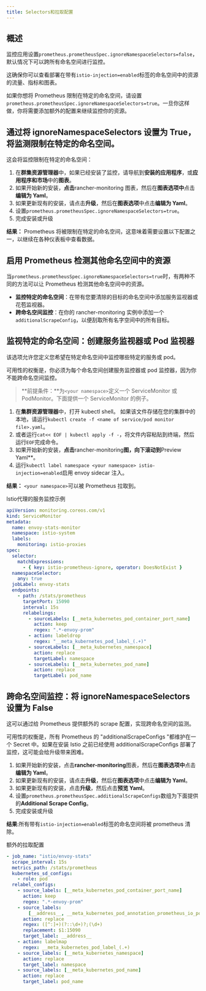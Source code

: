 ```yaml
---
title: Selectors和拉取配置
---
```


## 概述

监控应用设置`prometheus.prometheusSpec.ignoreNamespaceSelectors=false`，默认情况下可以跨所有命名空间进行监控。

这确保你可以查看部署在带有`istio-injection=enabled`标签的命名空间中的资源的流量、指标和图表。

如果你想将 Prometheus 限制在特定的命名空间，请设置`prometheus.prometheusSpec.ignoreNamespaceSelectors=true`。一旦你这样做，你将需要添加额外的配置来继续监控你的资源。

## 通过将 ignoreNamespaceSelectors 设置为 True，将监测限制在特定的命名空间。

这会将监控限制在特定的命名空间：

1. 在**群集资源管理器**中，如果已经安装了监控，请导航到**安装的应用程序**，或**应用程序和市场**中的**图表**。
1. 如果开始新的安装，**点击**rancher-monitoring 图表，然后在**图表选项中**点击**编辑为 Yaml**。
1. 如果更新现有的安装，请点击**升级**，然后在**图表选项**中点击**编辑为 Yaml**。
1. 设置`prometheus.prometheusSpec.ignoreNamespaceSelectors=true`。
1. 完成安装或升级

**结果：** Prometheus 将被限制在特定的命名空间，这意味着需要设置以下配置之一，以继续在各种仪表板中查看数据。

## 启用 Prometheus 检测其他命名空间中的资源

当`prometheus.prometheusSpec.ignoreNamespaceSelectors=true`时，有两种不同的方法可以让 Prometheus 检测其他命名空间中的资源。

- **监控特定的命名空间**：在带有您要清除的目标的命名空间中添加服务监视器或花苞监视器。
- **跨命名空间监控**：在你的 rancher-monitoring 实例中添加一个`additionalScrapeConfig`，以便刮取所有名字空间中的所有目标。

## 监视特定的命名空间：创建服务监视器或 Pod 监视器

该选项允许您定义您希望在特定命名空间中监控哪些特定的服务或 pod。

可用性的权衡是，你必须为每个命名空间创建服务监控器或 pod 监控器，因为你不能跨命名空间监控。

> **前提条件：**为`<your namespace>`定义一个 ServiceMonitor 或 PodMonitor。下面提供一个 ServiceMonitor 的例子。

1. 在**集群资源管理器**中，打开 kubectl shell。
   如果该文件存储在您的集群中的本地，请运行`kubectl create -f <name of service/pod monitor file>.yaml`。
1. 或者运行`cat<< EOF | kubectl apply -f -`，将文件内容粘贴到终端，然后运行`EOF`完成命令。
1. 如果开始新的安装，**点击**rancher-monitoring**图，向下滚动到**Preview Yaml\*\*。
1. 运行`kubectl label namespace <your namespace> istio-injection=enabled`启用 envoy sidecar 注入。

**结果：** `<your namespace>`可以被 Prometheus 拉取到。

<figcaption>Istio代理的服务监控示例</figcaption>

```yaml
apiVersion: monitoring.coreos.com/v1
kind: ServiceMonitor
metadata:
  name: envoy-stats-monitor
  namespace: istio-system
  labels:
    monitoring: istio-proxies
spec:
  selector:
    matchExpressions:
      - { key: istio-prometheus-ignore, operator: DoesNotExist }
  namespaceSelector:
    any: true
  jobLabel: envoy-stats
  endpoints:
    - path: /stats/prometheus
      targetPort: 15090
      interval: 15s
      relabelings:
        - sourceLabels: [__meta_kubernetes_pod_container_port_name]
          action: keep
          regex: ".*-envoy-prom"
        - action: labeldrop
          regex: "__meta_kubernetes_pod_label_(.+)"
        - sourceLabels: [__meta_kubernetes_namespace]
          action: replace
          targetLabel: namespace
        - sourceLabels: [__meta_kubernetes_pod_name]
          action: replace
          targetLabel: pod_name
```

## 跨命名空间监控：将 ignoreNamespaceSelectors 设置为 False

这可以通过给 Prometheus 提供额外的 scrape 配置，实现跨命名空间的监测。

可用性的权衡是，所有 Prometheus 的 "additionalScrapeConfigs "都维护在一个 Secret 中。如果在安装 Istio 之前已经使用 additionalScrapeConfigs 部署了监控，这可能会给升级带来困难。

1. 如果开始新的安装，点击**rancher-monitoring**图表，然后在**图表选项中**点击**编辑为 Yaml**。
1. 如果更新现有的安装，请点击**升级**，然后在**图表选项**中点击**编辑为 Yaml**。
1. 如果更新现有的安装，点击**升级**，然后点击**预览 Yaml**。
1. 设置`prometheus.prometheusSpec.additionalScrapeConfigs`数组为下面提供的**Additional Scrape Config**。
1. 完成安装或升级

**结果**:所有带有`istio-injection=enabled`标签的命名空间将被 prometheus 清除。

<figcaption>额外的拉取配置</figcaption>

```yaml
- job_name: "istio/envoy-stats"
  scrape_interval: 15s
  metrics_path: /stats/prometheus
  kubernetes_sd_configs:
    - role: pod
  relabel_configs:
    - source_labels: [__meta_kubernetes_pod_container_port_name]
      action: keep
      regex: ".*-envoy-prom"
    - source_labels:
        [__address__, __meta_kubernetes_pod_annotation_prometheus_io_port]
      action: replace
      regex: ([^:]+)(?::\d+)?;(\d+)
      replacement: $1:15090
      target_label: __address__
    - action: labelmap
      regex: __meta_kubernetes_pod_label_(.+)
    - source_labels: [__meta_kubernetes_namespace]
      action: replace
      target_label: namespace
    - source_labels: [__meta_kubernetes_pod_name]
      action: replace
      target_label: pod_name
```
